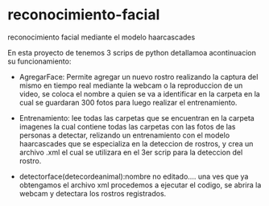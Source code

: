 # reconocimiento-facial
reconocimiento facial mediante el modelo haarcascades

En esta proyecto de tenemos 3 scrips de python detallamoa acontinuacion su funcionamiento:

+ AgregarFace: Permite agregar un nuevo rostro realizando la captura del mismo en tiempo real
    mediante la webcam o la reproduccion de un video, se coloca el nombre a quien se va a
    identificar en la carpeta en la cual se guardaran 300 fotos para luego realizar el entrenamiento.
    
+ Entrenamiento: lee todas las carpetas que se encuentran en la carpeta imagenes la cual contiene
     todas las carpetas con las fotos de las personas a detectar, relizando un entrenamiento con el
     modelo haarcascades que se especializa en la deteccion de rostros, y crea un archivo .xml el cual 
     se utilizara en el 3er scrip para la deteccion del rostro.
     
+ detectorface(detecordeanimal):nombre no editado.... una ves que ya obtengamos el archivo xml procedemos a ejecutar el codigo, se abrira la
     webcam y detectara los rostros registrados.
     
     

